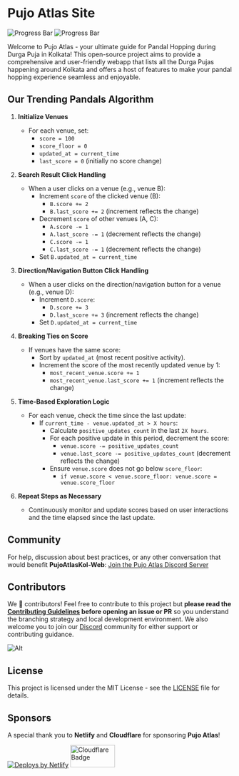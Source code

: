 # Pujo Atlas Site

<img src="https://progress-bar.xyz/100/?title=Atlas+v1.0+Completion" alt="Progress Bar">
<img src="https://progress-bar.xyz/10/?title=Atlas+v1.1+Completion" alt="Progress Bar">

Welcome to Pujo Atlas - your ultimate guide for Pandal Hopping during Durga Puja in Kolkata! This open-source project aims to provide a comprehensive and user-friendly webapp that lists all the Durga Pujas happening around Kolkata and offers a host of features to make your pandal hopping experience seamless and enjoyable.

## Our Trending Pandals Algorithm

1. **Initialize Venues**

   - For each venue, set:
     - `score = 100`
     - `score_floor = 0`
     - `updated_at = current_time`
     - `last_score = 0` (initially no score change)

2. **Search Result Click Handling**

   - When a user clicks on a venue (e.g., venue B):
     - Increment `score` of the clicked venue (B):
       - `B.score += 2`
       - `B.last_score += 2` (increment reflects the change)
     - Decrement `score` of other venues (A, C):
       - `A.score -= 1`
       - `A.last_score -= 1` (decrement reflects the change)
       - `C.score -= 1`
       - `C.last_score -= 1` (decrement reflects the change)
     - Set `B.updated_at = current_time`

3. **Direction/Navigation Button Click Handling**

   - When a user clicks on the direction/navigation button for a venue (e.g., venue D):
     - Increment `D.score`:
       - `D.score += 3`
       - `D.last_score += 3` (increment reflects the change)
     - Set `D.updated_at = current_time`

4. **Breaking Ties on Score**

   - If venues have the same score:
     - Sort by `updated_at` (most recent positive activity).
     - Increment the score of the most recently updated venue by 1:
       - `most_recent_venue.score += 1`
       - `most_recent_venue.last_score += 1` (increment reflects the change)

5. **Time-Based Exploration Logic**

   - For each venue, check the time since the last update:
     - If `current_time - venue.updated_at > X hours`:
       - Calculate `positive_updates_count` in the last `2X hours`.
       - For each positive update in this period, decrement the score:
         - `venue.score -= positive_updates_count`
         - `venue.last_score -= positive_updates_count` (decrement reflects the change)
       - Ensure `venue.score` does not go below `score_floor`:
         - `if venue.score < venue.score_floor: venue.score = venue.score_floor`

6. **Repeat Steps as Necessary**
   - Continuously monitor and update scores based on user interactions and the time elapsed since the last update.

## Community

For help, discussion about best practices, or any other conversation that would benefit **PujoAtlasKol-Web**: [Join the Pujo Atlas Discord Server](https://discord.com/invite/xxSXWYf6d4)

## Contributors

We 💖 contributors! Feel free to contribute to this project but **please read the [Contributing Guidelines](CONTRIBUTING.md) before opening an issue or PR** so you understand the branching strategy and local development environment. We also welcome you to join our [Discord](https://discord.com/invite/xxSXWYf6d4) community for either support or contributing guidance.

![Alt](https://repobeats.axiom.co/api/embed/093db6beff960e2f848bf55bfdb9463f82441031.svg 'Repobeats analytics image')

## License

This project is licensed under the MIT License - see the [LICENSE](LICENSE) file for details.

## Sponsors

A special thank you to **Netlify** and **Cloudflare** for sponsoring **Pujo Atlas**!

<div>
   <a href="https://www.netlify.com" target="_blank" rel="noopener noreferrer"><img src="https://www.netlify.com/v3/img/components/netlify-color-accent.svg" alt="Deploys by Netlify" /></a>
   <a href="https://www.cloudflare.com" target="_blank" rel="noopener noreferrer"><img src="https://cf-assets.www.cloudflare.com/slt3lc6tev37/CHOl0sUhrumCxOXfRotGt/081f81d52274080b2d026fdf163e3009/cloudflare-icon-color_3x.png" alt="Cloudflare Badge" height="50px" width="100px" /></a>
</div>
